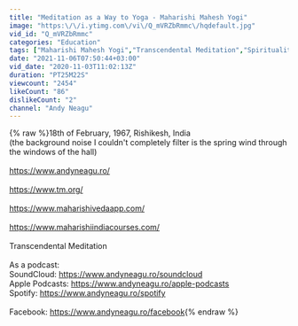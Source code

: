 ```yaml
---
title: "Meditation as a Way to Yoga - Maharishi Mahesh Yogi"
image: "https:\/\/i.ytimg.com\/vi\/Q_mVRZbRmmc\/hqdefault.jpg"
vid_id: "Q_mVRZbRmmc"
categories: "Education"
tags: ["Maharishi Mahesh Yogi","Transcendental Meditation","Spirituality"]
date: "2021-11-06T07:50:44+03:00"
vid_date: "2020-11-03T11:02:13Z"
duration: "PT25M22S"
viewcount: "2454"
likeCount: "86"
dislikeCount: "2"
channel: "Andy Neagu"
---
```

{% raw %}18th of February, 1967,  Rishikesh, India<br />(the background noise I couldn't completely filter is the spring wind through the windows of the hall)<br /><br /><a rel="nofollow" target="blank" href="https://www.andyneagu.ro/">https://www.andyneagu.ro/</a><br /><br /><a rel="nofollow" target="blank" href="https://www.tm.org/">https://www.tm.org/</a><br /><br /><a rel="nofollow" target="blank" href="https://www.maharishivedaapp.com/">https://www.maharishivedaapp.com/</a><br /><br /><a rel="nofollow" target="blank" href="https://www.maharishiindiacourses.com/">https://www.maharishiindiacourses.com/</a><br /><br />Transcendental Meditation<br /><br />As a podcast:<br />SoundCloud: <a rel="nofollow" target="blank" href="https://www.andyneagu.ro/soundcloud">https://www.andyneagu.ro/soundcloud</a><br />Apple Podcasts: <a rel="nofollow" target="blank" href="https://www.andyneagu.ro/apple-podcasts">https://www.andyneagu.ro/apple-podcasts</a><br />Spotify: <a rel="nofollow" target="blank" href="https://www.andyneagu.ro/spotify">https://www.andyneagu.ro/spotify</a><br /><br />Facebook: <a rel="nofollow" target="blank" href="https://www.andyneagu.ro/facebook">https://www.andyneagu.ro/facebook</a>{% endraw %}
